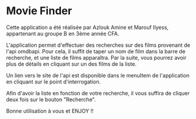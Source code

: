 # Movie Finder


Cette application a été réalisée par Azlouk Amine et Marouf Ilyess, appartenant au groupe B en 3ème année CFA.


L'application permet d'effectuer des recherches sur des films provenant de l'api omdbapi. Pour cela, il suffit de taper un nom de film dans la barre de recherche, et une liste de films apparaîtra.
Par la suite, vous pourrez avoir plus de détails en cliquant sur un des films de la liste.

Un lien vers le site de l'api est disponible dans le menuItem de l'application en cliquant sur le point d'interrogation.

Afin d'avoir la liste en fonction de votre recherche, il vous suffira de cliquer deux fois sur le bouton "Recherche".


Bonne utilisation à vous et ENJOY !!
